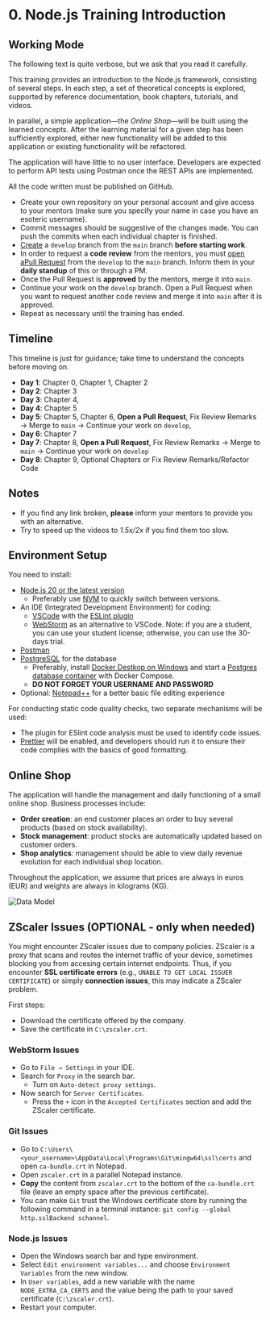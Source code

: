 # 0. Node.js Training Introduction

## Working Mode

The following text is quite verbose, but we ask that you read it carefully.

This training provides an introduction to the Node.js framework, consisting of several steps. In each step, a set of theoretical concepts is explored, supported by reference documentation, book chapters, tutorials, and videos.

In parallel, a simple application—the _Online Shop_—will be built using the learned concepts. After the learning material for a given step has been sufficiently explored, either new functionality will be added to this application or existing functionality will be refactored.

The application will have little to no user interface. Developers are expected to perform API tests using Postman once the REST APIs are implemented.

All the code written must be published on GitHub.

- Create your own repository on your personal account and give access to your mentors (make sure you specify your name in case you have an esoteric username).
- Commit messages should be suggestive of the changes made. You can push the commits when each individual chapter is finished. 
- [Create](https://docs.github.com/en/pull-requests/collaborating-with-pull-requests/proposing-changes-to-your-work-with-pull-requests/creating-and-deleting-branches-within-your-repository) a `develop` branch from the `main` branch **before starting work**.
- In order to request a **code review** from the mentors, you must [open aPull Request](https://help.github.com/en/articles/creating-a-pull-request) from the `develop` to the `main` branch. Inform them in your **daily standup** of this or through a PM.
- Once the Pull Request is **approved** by the mentors, merge it into `main`.
- Continue your work on the `develop` branch. Open a Pull Request when you want to request another code review and merge it into `main` after it is approved.
- Repeat as necessary until the training has ended.


## Timeline

This timeline is just for guidance; take time to understand the concepts before moving on.

- **Day 1**: Chapter 0, Chapter 1, Chapter 2
- **Day 2**: Chapter 3
- **Day 3**: Chapter 4, 
- **Day 4**: Chapter 5
- **Day 5**: Chapter 5, Chapter 6, **Open a Pull Request**, Fix Review Remarks → Merge to `main` → Continue your work on `develop`,
- **Day 6**: Chapter 7
- **Day 7**: Chapter 8, **Open a Pull Request**, Fix Review Remarks → Merge to `main` → Continue your work on `develop`
- **Day 8**: Chapter 9, Optional Chapters or Fix Review Remarks/Refactor Code

## Notes

- If you find any link broken, **please** inform  your mentors to provide you with an alternative.
- Try to speed up the videos to *1.5x/2x* if you find them too slow.

## Environment Setup

You need to install:
 - [Node.js 20 or the latest version](https://nodejs.org/en/)
    - Preferably use [NVM](https://github.com/coreybutler/nvm-windows) to quickly switch between versions.
 - An IDE (Integrated Development Environment) for coding:
    - [VSCode](https://code.visualstudio.com/download) with the [ESLint plugin](https://marketplace.visualstudio.com/items?itemName=dbaeumer.vscode-eslint)
    - [WebStorm](https://www.jetbrains.com/webstorm/) as an alternative to VSCode. Note: if you are a student, you can use your student license; otherwise, you can use the 30-days trial.
 - [Postman](https://www.postman.com/)
 - [PostgreSQL](https://www.postgresql.org/download/) for the database
    - Preferably, install [Docker Destkop on Windows](https://docs.docker.com/desktop/install/windows-install/) and start a [Postgres database container](https://www.docker.com/blog/how-to-use-the-postgres-docker-official-image/) with Docker Compose.
    - **DO NOT FORGET YOUR USERNAME AND PASSWORD**
 - Optional: [Notepad++](https://notepad-plus-plus.org/downloads/) for a better basic file editing experience
 
 For conducting static code quality checks, two separate mechanisms will be used:
 - The plugin for ESlint code analysis must be used to identify code issues.
 - [Prettier](https://prettier.io) will be enabled, and developers should run it to ensure their code complies with the basics of good formatting.
 
 ## Online Shop
 
The application will handle the management and daily functioning of a small online shop. Business processes include:
 - **Order creation**: an end customer places an order to buy several products (based on stock availability).
 - **Stock management**: product stocks are automatically updated based on customer orders.
 - **Shop analytics**: management should be able to view daily revenue evolution for each individual shop location.

Throughout the application, we assume that prices are always in euros (EUR) and weights are always in kilograms (KG). 

![Data Model](https://raw.githubusercontent.com/msg-CareerPaths/nodejs-training/main/diagrams/careerStart-data-model.svg "Data Model")

 
## ZScaler Issues (OPTIONAL - only when needed)

You might encounter ZScaler issues due to company policies. ZScaler is a proxy that scans and routes the internet traffic of your device, sometimes blocking you from accesing certain internet endpoints.
Thus, if you encounter **SSL certificate errors** (e.g., `UNABLE TO GET LOCAL ISSUER CERTIFICATE`) or simply **connection issues**, this may indicate a ZScaler problem.

First steps:
- Download the certificate offered by the company.
- Save the certificate in `C:\zscaler.crt`.

### WebStorm Issues
- Go to `File → Settings` in your IDE.
- Search for `Proxy` in the search bar.
   - Turn on `Auto-detect proxy settings`.
- Now search for `Server Certificates`.
   - Press the `+` icon in the `Accepted Certificates` section and add the ZScaler certificate.

### Git Issues
- Go to `C:\Users\<your_username>\AppData\Local\Programs\Git\mingw64\ssl\certs` and open `ca-bundle.crt` in Notepad.
- Open `zscaler.crt` in a parallel Notepad instance.
- **Copy** the content from `zscaler.crt` to the bottom of the `ca-bundle.crt` file (leave an empty space after the previous certificate).
- You can make `Git` trust the Windows certificate store by running the following command in a terminal instance: `git config --global http.sslBackend schannel`.

### Node.js Issues
- Open the Windows search bar and type environment.
- Select `Edit environment variables...` and choose `Environment Variables` from the new window.
- In `User variables`, add a new variable with the name `NODE_EXTRA_CA_CERTS` and the value being the path to your saved certificate (`C:\zscaler.crt`).
- Restart your computer.
